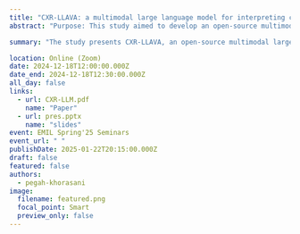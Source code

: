 ```yaml
---
title: "CXR-LLAVA: a multimodal large language model for interpreting chest X-ray images"
abstract: "Purpose: This study aimed to develop an open-source multimodal large language model (CXRLLAVA) for interpreting chest X-ray images (CXRs), leveraging recent advances in large language models (LLMs) to potentially replicate the image interpretation skills of human radiologists Materials and Methods: For training, we collected 592,580 publicly available CXRs, of which 374,881 had labels for certain radiographic abnormalities (Dataset 1) and 217,699 provided free-text radiology reports (Dataset 2). After pre-training a vision transformer with Dataset 1, we integrated it with an LLM influenced by the LLAVA network. Then, the model was fine-tuned, primarily using Dataset 2. The model’s diagnostic performance for major pathological findings was evaluated, along with the acceptability of radiologic reports by human radiologists, to gauge its potential for autonomous reporting. Results: The model demonstrated impressive performance in test sets, achieving an average F1 score of 0.81 for six major pathological findings in the MIMIC internal test set and 0.62 for seven major pathological findings in the external test set. The model's F1 scores surpassed those of GPT-4-vision and Gemini-Pro-Vision in both test sets. In human radiologist evaluations of the external test set, the model achieved a 72.7% success rate in autonomous reporting, slightly below the 84.0% rate of ground truth reports. Conclusion: This study highlights the significant potential of multimodal LLMs for CXR interpretation, while also acknowledging the performance limitations. Despite these challenges, we believe that making our model open-source will catalyze further research, expanding its effectiveness and applicability in various clinical contexts."

summary: "The study presents CXR-LLAVA, an open-source multimodal large language model designed to interpret chest X-rays (CXRs) and generate radiology reports, aiming to alleviate the workload of radiologists and enhance diagnostic accuracy. The model combines a Vision Transformer (ViT-L/16) for image encoding with the LLAMA-2 language model for text generation. "

location: Online (Zoom)
date: 2024-12-18T12:00:00.000Z
date_end: 2024-12-18T12:30:00.000Z
all_day: false
links:
  - url: CXR-LLM.pdf
    name: "Paper"
  - url: pres.pptx
    name: "slides"
event: EMIL Spring'25 Seminars
event_url: " "
publishDate: 2025-01-22T20:15:00.000Z
draft: false
featured: false
authors:
  - pegah-khorasani
image:
  filename: featured.png
  focal_point: Smart
  preview_only: false
---
```

